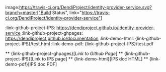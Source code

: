 image:https://travis-ci.org/DendiProject/identity-provider-service.svg?branch=master["Build Status", link="https://travis-ci.org/DendiProject/identity-provider-service"]

:link-github-project-IPS: https://dendiproject.github.io/identity-provider-service
:link-github-project-ghpages: https://dendiproject.github.io/documentation
:link-demo-html: {link-github-project-IPS}/test.html
:link-demo-pdf: {link-github-project-IPS}/test.pdf


** {link-github-project-ghpages}[*Link to Github Page*]
** {link-github-project-IPS}[Link to IPS page]
** {link-demo-html}[IPS doc HTML]
** {link-demo-pdf}[IPS doc PDF]
